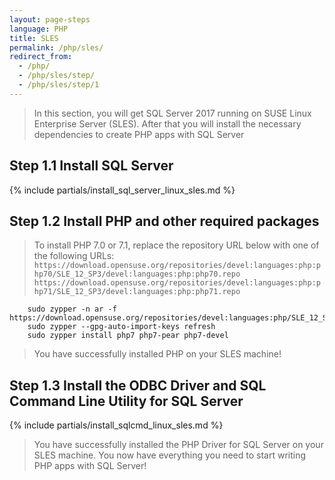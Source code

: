 ```yaml
---
layout: page-steps
language: PHP
title: SLES
permalink: /php/sles/
redirect_from:
  - /php/
  - /php/sles/step/
  - /php/sles/step/1
---
```


> In this section, you will get SQL Server 2017 running on SUSE Linux Enterprise Server (SLES). After that you will install the necessary dependencies to create PHP apps with SQL Server

## Step 1.1 Install SQL Server
{% include partials/install_sql_server_linux_sles.md %}

## Step 1.2 Install PHP and other required packages

> To install PHP 7.0 or 7.1, replace the repository URL below with one of the following URLs: `https://download.opensuse.org/repositories/devel:languages:php:php70/SLE_12_SP3/devel:languages:php:php70.repo`
`https://download.opensuse.org/repositories/devel:languages:php:php71/SLE_12_SP3/devel:languages:php:php71.repo`

```terminal
    sudo zypper -n ar -f https://download.opensuse.org/repositories/devel:languages:php/SLE_12_SP3/devel:languages:php.repo
    sudo zypper --gpg-auto-import-keys refresh
    sudo zypper install php7 php7-pear php7-devel
```
> You have successfully installed PHP on your SLES machine! 

## Step 1.3 Install the ODBC Driver and SQL Command Line Utility for SQL Server

{% include partials/install_sqlcmd_linux_sles.md %}

> You have successfully installed the PHP Driver for SQL Server on your SLES machine. You now have everything you need to start writing PHP apps with SQL Server!


